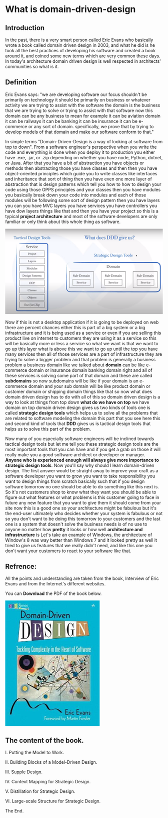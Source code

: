 # What is domain-driven-design
## Introduction
In the past, there is a very smart person called Eric Evans who basically wrote a book called domain driven design in 2003, and what he did is he took all the best practices of developing his software and created a book around it, and coined some new terms which are very common these days. In today's architecture domain driven design is well respected in architects' communities so what is it.

## Definition

Eric Evans says: "we are developing software our focus shouldn't be primarily on technology it should be primarily on business or whatever activity we are trying to assist with the software the domain is the business that we are trying to solve or trying to assist with that software now this domain can be any business to mean for example it can be aviation domain it can be railways it can be banking it can be insurance it can be e-commerce or any sort of domain.
specifically, we prove that by trying to develop models of that domain and make our software conform to that."

In simple terms "Domain-Driven-Design is a way of looking at software from top to down". From a software engineer's perspective when you write the code and everything is done when you deploy it to production you either have .exe, .jar, or .zip depending on whether you have node, Python, dotnet, or Java. After that you have a bit of abstraction you have objects or methods then abstracting those you have classes and then then you have object-oriented principles which guide you to write classes like interfaces and inheritance that sort of thing then you have even one more layer of abstraction that is design patterns which tell you how to how to design your code using those OPPS principles and your classes then you have modules you basically break down your code into modules and each of those modules will be following some sort of design pattern then you have layers you can you have MVC layers you have services you have controllers you have dow layers things like that and then you have your project so this is a typical **project architecture** and most of the software developers are only familiar or only think about this whole thing as software.

![Tratical Design Tools image](Image.png)

Now if this is not a desktop application if it is going to be deployed on web there are percent chances either this is part of a big system or a big infrastructure and it is being used as a service or even if you are selling this product live on internet to customers they are using it as a service so this will be basically more or less a service so what we want is that we want to go up this layer what is above this we want to go up until the top you have many services then all of those services are a part of infrastructure they are trying to solve a bigger problem and that problem is generally a business problem a business domain like we talked about **domain** can be like e-commerce domain or insurance domain banking domain right and all of these services is solving some part of that domain and these are called **subdomains** so now subdomains will be like if your domain is an e-commerce domain and your sub domain will be like product domain or customer domain or shipping domain things like that so now what does domain driven design has to do with all of this so domain driven design is a way to look at things from top down **what do we have on top** we have domain on top domain driven design gives us two kinds of tools one is called **strategic design tools** which helps us to solve all the problems that are related to software modeling the domain this part that you see here this and second kind of tools that **DDD** gives us is tactical design tools that helps us to solve this part of the problem.

Now many of you especially software engineers will be inclined towards tactical design tools but let me tell you these strategic design tools are the most important tools that you can have and if you get a grab on those it will really make you a good software architect or developer or manager. **Anyone who is experienced enough will always give more importance to strategic design tools**.
Now you'll say why should I learn domain-driven design. The first answer would be straight away to improve your craft as a software developer you want to grow you want to take responsibility you want to design things from scratch basically such that if you design software tomorrow no one should be able to do something like this next is.
So it's not customers shop to know what they want you should be able to figure out what features or what problems is this customer going to face in future any new feature that you want to give them it should come from your site now this is a good one so your architecture might be fabulous but it's the end-user ultimately who decides whether your system is fabulous or not so you don't want to be doing this tomorrow to your customers and the last one is a system that doesn't solve the business needs is of no use to anyone no matter how **pretty** it looks or how well **architecture and infrastructure** is 
Let's take an example of Windows, the architecture of Window's 8 was way better than Windows 7 and it looked pretty as well it tried to give us features that we really didn't need, and like this one you don't want your customers to react to your software like that.


## Refrence:

All the points and understanding are taken from the book, Interview of Eric Evans and from the Internet's different websites.

You can **Download** the PDF of the book below.

[![Tratical Design Tools image](Book-cover.jpg)](https://www.domainlanguage.com/wp-content/uploads/2016/05/DDD_Reference_2015-03.pdf)

## The content of the book.

I. Putting the Model to Work.

II. Building Blocks of a Model-Driven Design.

III. Supple Design.
 
IV. Context Mapping for Strategic Design.
 
V. Distillation for Strategic Design.

VI. Large-scale Structure for Strategic Design.



The End.